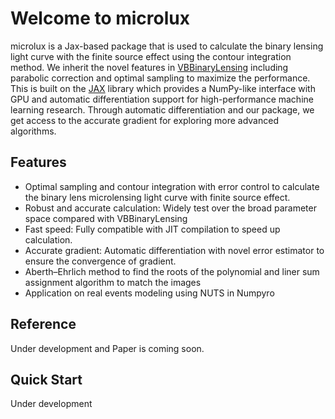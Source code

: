 # Welcome to microlux

microlux is a Jax-based package that is used to calculate the binary lensing light curve with the finite source effect using the contour integration method.  We inherit the novel features in <a href='https://github.com/valboz/VBBinaryLensing'>VBBinaryLensing</a> including parabolic correction and optimal sampling to maximize the performance. This is built on the <a href='https://github.com/google/jax'>JAX</a> library which provides a NumPy-like interface with GPU and automatic differentiation support for high-performance machine learning research. Through automatic differentiation and our package, we get access to the accurate gradient for exploring more advanced algorithms.

## Features

- Optimal sampling and contour integration with error control to calculate the binary lens microlensing light curve with finite source effect.
- Robust and accurate calculation: Widely test over the broad parameter space compared with VBBinaryLensing
- Fast speed: Fully compatible with JIT compilation to speed up calculation. 
- Accurate gradient: Automatic differentiation with novel error estimator to ensure the convergence of gradient. 
- Aberth–Ehrlich method to find the roots of the polynomial and liner sum assignment algorithm to match the images
- Application on real events modeling using NUTS in Numpyro

## Reference
Under development and Paper is coming soon.

## Quick Start
Under development